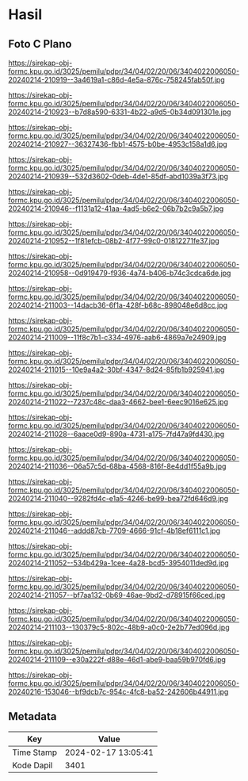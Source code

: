 # Hasil

## Foto C Plano

https://sirekap-obj-formc.kpu.go.id/3025/pemilu/pdpr/34/04/02/20/06/3404022006050-20240214-210919--3a4619a1-c86d-4e5a-876c-758245fab50f.jpg

https://sirekap-obj-formc.kpu.go.id/3025/pemilu/pdpr/34/04/02/20/06/3404022006050-20240214-210923--b7d8a590-6331-4b22-a9d5-0b34d091301e.jpg

https://sirekap-obj-formc.kpu.go.id/3025/pemilu/pdpr/34/04/02/20/06/3404022006050-20240214-210927--36327436-fbb1-4575-b0be-4953c158a1d6.jpg

https://sirekap-obj-formc.kpu.go.id/3025/pemilu/pdpr/34/04/02/20/06/3404022006050-20240214-210939--532d3602-0deb-4de1-85df-abd1039a3f73.jpg

https://sirekap-obj-formc.kpu.go.id/3025/pemilu/pdpr/34/04/02/20/06/3404022006050-20240214-210946--f1131a12-41aa-4ad5-b6e2-06b7b2c9a5b7.jpg

https://sirekap-obj-formc.kpu.go.id/3025/pemilu/pdpr/34/04/02/20/06/3404022006050-20240214-210952--1f81efcb-08b2-4f77-99c0-01812271fe37.jpg

https://sirekap-obj-formc.kpu.go.id/3025/pemilu/pdpr/34/04/02/20/06/3404022006050-20240214-210958--0d919479-f936-4a74-b406-b74c3cdca6de.jpg

https://sirekap-obj-formc.kpu.go.id/3025/pemilu/pdpr/34/04/02/20/06/3404022006050-20240214-211003--14dacb36-6f1a-428f-b68c-898048e6d8cc.jpg

https://sirekap-obj-formc.kpu.go.id/3025/pemilu/pdpr/34/04/02/20/06/3404022006050-20240214-211009--11f8c7b1-c334-4976-aab6-4869a7e24909.jpg

https://sirekap-obj-formc.kpu.go.id/3025/pemilu/pdpr/34/04/02/20/06/3404022006050-20240214-211015--10e9a4a2-30bf-4347-8d24-85fb1b925941.jpg

https://sirekap-obj-formc.kpu.go.id/3025/pemilu/pdpr/34/04/02/20/06/3404022006050-20240214-211022--7237c48c-daa3-4662-bee1-6eec9016e625.jpg

https://sirekap-obj-formc.kpu.go.id/3025/pemilu/pdpr/34/04/02/20/06/3404022006050-20240214-211028--6aace0d9-890a-4731-a175-7fd47a9fd430.jpg

https://sirekap-obj-formc.kpu.go.id/3025/pemilu/pdpr/34/04/02/20/06/3404022006050-20240214-211036--06a57c5d-68ba-4568-816f-8e4dd1f55a9b.jpg

https://sirekap-obj-formc.kpu.go.id/3025/pemilu/pdpr/34/04/02/20/06/3404022006050-20240214-211040--9282fd4c-e1a5-4246-be99-bea72fd646d9.jpg

https://sirekap-obj-formc.kpu.go.id/3025/pemilu/pdpr/34/04/02/20/06/3404022006050-20240214-211046--addd87cb-7709-4666-91cf-4b18ef6111c1.jpg

https://sirekap-obj-formc.kpu.go.id/3025/pemilu/pdpr/34/04/02/20/06/3404022006050-20240214-211052--534b429a-1cee-4a28-bcd5-3954011ded9d.jpg

https://sirekap-obj-formc.kpu.go.id/3025/pemilu/pdpr/34/04/02/20/06/3404022006050-20240214-211057--bf7aa132-0b69-46ae-9bd2-d78915f66ced.jpg

https://sirekap-obj-formc.kpu.go.id/3025/pemilu/pdpr/34/04/02/20/06/3404022006050-20240214-211103--130379c5-802c-48b9-a0c0-2e2b77ed096d.jpg

https://sirekap-obj-formc.kpu.go.id/3025/pemilu/pdpr/34/04/02/20/06/3404022006050-20240214-211109--e30a222f-d88e-46d1-abe9-baa59b970fd6.jpg

https://sirekap-obj-formc.kpu.go.id/3025/pemilu/pdpr/34/04/02/20/06/3404022006050-20240216-153046--bf9dcb7c-954c-4fc8-ba52-242606b44911.jpg


## Metadata

| Key        | Value               |
| ---------- | ------------------- |
| Time Stamp | 2024-02-17 13:05:41 |
| Kode Dapil | 3401                |



